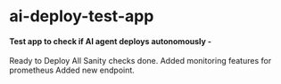 # ai-deploy-test-app

#### Test app to check if AI agent deploys autonomously -

Ready to Deploy
All Sanity checks done.
Added monitoring features for prometheus
Added new endpoint.
